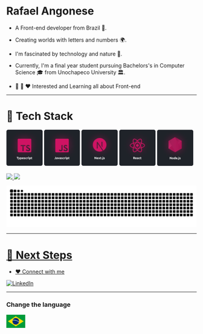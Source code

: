 # **Rafael Angonese**

- A Front-end developer from Brazil 🚀.

- Creating worlds with letters and numbers 🌍.

- I'm fascinated by technology and nature 🌊.

- Currently, I'm a final year student pursuing Bachelors's in Computer Science 🎓 from Unochapeco University 🏛.

- 🌱 🚀 ❤️ Interested and Learning all about Front-end

---

# 🔮 **Tech Stack**

 <div>
  <img width="19%" height="19%" alt="Typescript" src="./assets/images/typescript.png" />
  <img width="19%" height="19%" alt="Javascript" src="./assets/images/javascript.png" />
  <img width="19%" height="19%" alt="Next.js" src="./assets/images/nextjs.png" />
  <img width="19%" height="19%" alt="React" src="./assets/images/react.png" />
  <img width="19%" height="19%" alt="Node.js" src="./assets/images/nodejs.png" />
</div>

<br>

 <div>
  <a href="https://github.com/rafael-angonese">
  <img height="180em" src="https://github-readme-stats.vercel.app/api?username=rafael-angonese&show_icons=true&theme=tokyonight&count_private=true"/>

  <img height="180em" src="https://github-readme-stats.vercel.app/api/top-langs/?username=rafael-angonese&layout=compact&langs_count=6&theme=tokyonight"/>
</div>

![Snake animation](https://github.com/rafael-angonese/rafael-angonese/blob/output/github-contribution-grid-snake.svg)

---

# 👣 **Next Steps**

- ❤️ Connect with me

<a href="https://www.linkedin.com/in/rafael-angonese/">
		<img alt="LinkedIn" src="https://img.shields.io/badge/Rafael%20Angonese-blue.svg?&style=for-the-badge&logo=linkedin&logoColor=white" />
	</a>

---

### Change the language

<a href="./README.md" alt="turn lenguage">
  <img src="./assets/images/br.png" align-content="flex-end" min-width="50px" max-width="50px" width="50px" align="left" alt="Turn Lenguage Portugues">
</a>